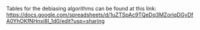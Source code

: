 Tables for the debiasing algorithms can be found at this link: https://docs.google.com/spreadsheets/d/1uZTSpAc9TQeDq3MZoriqDGyDfA0YhOKfNHnxi8l_1d0/edit?usp=sharing

